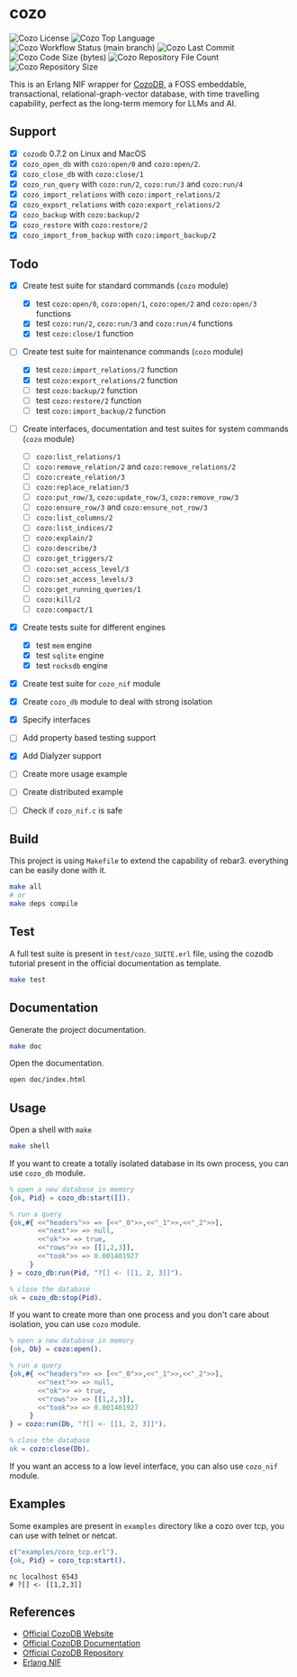 # cozo

![Cozo License](https://img.shields.io/github/license/niamtokik/cozo)
![Cozo Top Language](https://img.shields.io/github/languages/top/niamtokik/cozo)
![Cozo Workflow Status (main branch)](https://img.shields.io/github/actions/workflow/status/niamtokik/cozo/test.yaml?branch=main)
![Cozo Last Commit](https://img.shields.io/github/last-commit/niamtokik/cozo)
![Cozo Code Size (bytes)](https://img.shields.io/github/languages/code-size/niamtokik/cozo)
![Cozo Repository File Count](https://img.shields.io/github/directory-file-count/niamtokik/cozo)
![Cozo Repository Size](https://img.shields.io/github/repo-size/niamtokik/cozo)

This is an Erlang NIF wrapper for [CozoDB](https://www.cozodb.org), a FOSS embeddable, transactional, relational-graph-vector database, with time travelling capability, perfect as the long-term memory for LLMs and AI.


## Support

 - [x] `cozodb` 0.7.2 on Linux and MacOS
 - [x] `cozo_open_db` with `cozo:open/0` and `cozo:open/2`.
 - [x] `cozo_close_db` with `cozo:close/1`
 - [x] `cozo_run_query` with `cozo:run/2`, `cozo:run/3` and `cozo:run/4`
 - [x] `cozo_import_relations` with `cozo:import_relations/2`
 - [x] `cozo_export_relations` with `cozo:export_relations/2`
 - [x] `cozo_backup`  with `cozo:backup/2`
 - [x] `cozo_restore`  with `cozo:restore/2`
 - [x] `cozo_import_from_backup`  with `cozo:import_backup/2`

## Todo

 - [x] Create test suite for standard commands (`cozo` module)
   - [x] test `cozo:open/0`, `cozo:open/1`, `cozo:open/2` and
         `cozo:open/3` functions
   - [x] test `cozo:run/2`, `cozo:run/3` and `cozo:run/4` functions
   - [x] test `cozo:close/1` function
   
 - [ ] Create test suite for maintenance commands (`cozo` module)
   - [x] test `cozo:import_relations/2` function
   - [x] test `cozo:export_relations/2` function
   - [ ] test `cozo:backup/2` function
   - [ ] test `cozo:restore/2` function
   - [ ] test `cozo:import_backup/2` function
   
 - [ ] Create interfaces, documentation and test suites for system
       commands (`cozo` module)
   - [ ] `cozo:list_relations/1`
   - [ ] `cozo:remove_relation/2` and `cozo:remove_relations/2`
   - [ ] `cozo:create_relation/3`
   - [ ] `cozo:replace_relation/3`
   - [ ] `cozo:put_row/3`, `cozo:update_row/3`, `cozo:remove_row/3`
   - [ ] `cozo:ensure_row/3` and  `cozo:ensure_not_row/3`
   - [ ] `cozo:list_columns/2`
   - [ ] `cozo:list_indices/2`
   - [ ] `cozo:explain/2`
   - [ ] `cozo:describe/3`
   - [ ] `cozo:get_triggers/2`
   - [ ] `cozo:set_access_level/3` 
   - [ ] `cozo:set_access_levels/3`
   - [ ] `cozo:get_running_queries/1`
   - [ ] `cozo:kill/2`
   - [ ] `cozo:compact/1`
 
 - [x] Create tests suite for different engines
   - [x] test `mem` engine
   - [x] test `sqlite` engine
   - [x] test `rocksdb` engine

 - [x] Create test suite for `cozo_nif` module

 - [x] Create `cozo_db` module to deal with strong isolation
 - [x] Specify interfaces
 - [ ] Add property based testing support
 - [x] Add Dialyzer support
 - [ ] Create more usage example
 - [ ] Create distributed example
 - [ ] Check if `cozo_nif.c` is safe

## Build

This project is using `Makefile` to extend the capability of
rebar3. everything can be easily done with it.

```sh
make all
# or
make deps compile
```

## Test

A full test suite is present in `test/cozo_SUITE.erl` file, using the
cozodb tutorial present in the official documentation as template.

```sh
make test
```

## Documentation

Generate the project documentation.

```sh
make doc
```

Open the documentation.

```sh
open doc/index.html
```

## Usage

Open a shell with `make`

```sh
make shell
```

If you want to create a totally isolated database in its own process,
you can use `cozo_db` module.

```erlang
% open a new database in memory
{ok, Pid} = cozo_db:start([]).

% run a query
{ok,#{ <<"headers">> => [<<"_0">>,<<"_1">>,<<"_2">>],
       <<"next">> => null,
       <<"ok">> => true,
       <<"rows">> => [[1,2,3]],
       <<"took">> => 0.001401927
     }
} = cozo_db:run(Pid, "?[] <- [[1, 2, 3]]").

% close the database
ok = cozo_db:stop(Pid).
```

If you want to create more than one process and you don't care about
isolation, you can use `cozo` module.

```erlang
% open a new database in memory
{ok, Db} = cozo:open().

% run a query
{ok,#{ <<"headers">> => [<<"_0">>,<<"_1">>,<<"_2">>],
       <<"next">> => null,
       <<"ok">> => true,
       <<"rows">> => [[1,2,3]],
       <<"took">> => 0.001401927
     }
} = cozo:run(Db, "?[] <- [[1, 2, 3]]").

% close the database
ok = cozo:close(Db).
```

If you want an access to a low level interface, you can also use
`cozo_nif` module.

## Examples

Some examples are present in `examples` directory like a cozo over
tcp, you can use with telnet or netcat.

```erlang
c("examples/cozo_tcp.erl").
{ok, Pid} = cozo_tcp:start().
```

```shell
nc localhost 6543
# ?[] <- [[1,2,3]]
```

## References

 - [Official CozoDB Website](https://www.cozodb.org/)
 - [Official CozoDB Documentation](https://docs.cozodb.org/en/latest/)
 - [Official CozoDB Repository](https://github.com/cozodb/cozo)
 - [Erlang NIF](https://www.erlang.org/doc/tutorial/nif.html)
